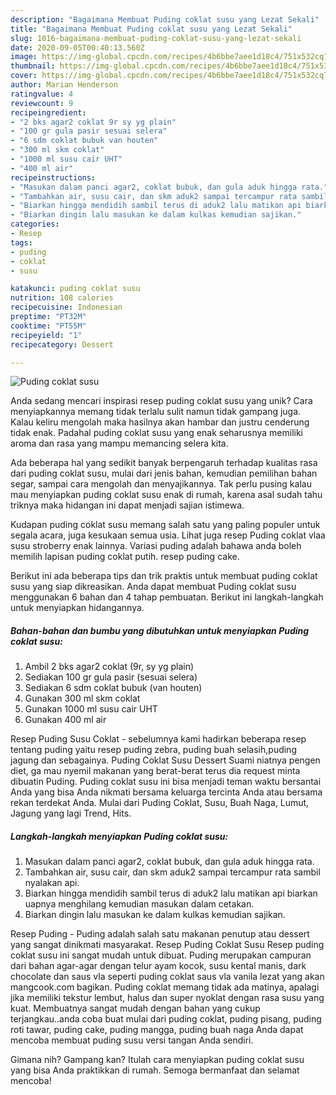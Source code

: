 ```yaml
---
description: "Bagaimana Membuat Puding coklat susu yang Lezat Sekali"
title: "Bagaimana Membuat Puding coklat susu yang Lezat Sekali"
slug: 1016-bagaimana-membuat-puding-coklat-susu-yang-lezat-sekali
date: 2020-09-05T00:40:13.560Z
image: https://img-global.cpcdn.com/recipes/4b6bbe7aee1d18c4/751x532cq70/puding-coklat-susu-foto-resep-utama.jpg
thumbnail: https://img-global.cpcdn.com/recipes/4b6bbe7aee1d18c4/751x532cq70/puding-coklat-susu-foto-resep-utama.jpg
cover: https://img-global.cpcdn.com/recipes/4b6bbe7aee1d18c4/751x532cq70/puding-coklat-susu-foto-resep-utama.jpg
author: Marian Henderson
ratingvalue: 4
reviewcount: 9
recipeingredient:
- "2 bks agar2 coklat 9r sy yg plain"
- "100 gr gula pasir sesuai selera"
- "6 sdm coklat bubuk van houten"
- "300 ml skm coklat"
- "1000 ml susu cair UHT"
- "400 ml air"
recipeinstructions:
- "Masukan dalam panci agar2, coklat bubuk, dan gula aduk hingga rata."
- "Tambahkan air, susu cair, dan skm aduk2 sampai tercampur rata sambil nyalakan api."
- "Biarkan hingga mendidih sambil terus di aduk2 lalu matikan api biarkan uapnya menghilang kemudian masukan dalam cetakan."
- "Biarkan dingin lalu masukan ke dalam kulkas kemudian sajikan."
categories:
- Resep
tags:
- puding
- coklat
- susu

katakunci: puding coklat susu 
nutrition: 108 calories
recipecuisine: Indonesian
preptime: "PT32M"
cooktime: "PT55M"
recipeyield: "1"
recipecategory: Dessert

---
```



![Puding coklat susu](https://img-global.cpcdn.com/recipes/4b6bbe7aee1d18c4/751x532cq70/puding-coklat-susu-foto-resep-utama.jpg)

Anda sedang mencari inspirasi resep puding coklat susu yang unik? Cara menyiapkannya memang tidak terlalu sulit namun tidak gampang juga. Kalau keliru mengolah maka hasilnya akan hambar dan justru cenderung tidak enak. Padahal puding coklat susu yang enak seharusnya memiliki aroma dan rasa yang mampu memancing selera kita.

Ada beberapa hal yang sedikit banyak berpengaruh terhadap kualitas rasa dari puding coklat susu, mulai dari jenis bahan, kemudian pemilihan bahan segar, sampai cara mengolah dan menyajikannya. Tak perlu pusing kalau mau menyiapkan puding coklat susu enak di rumah, karena asal sudah tahu triknya maka hidangan ini dapat menjadi sajian istimewa.

Kudapan puding coklat susu memang salah satu yang paling populer untuk segala acara, juga kesukaan semua usia. Lihat juga resep Puding coklat vlaa susu stroberry enak lainnya. Variasi puding adalah bahawa anda boleh memilih lapisan puding coklat putih. resep puding cake.


Berikut ini ada beberapa tips dan trik praktis untuk membuat puding coklat susu yang siap dikreasikan. Anda dapat membuat Puding coklat susu menggunakan 6 bahan dan 4 tahap pembuatan. Berikut ini langkah-langkah untuk menyiapkan hidangannya.

<!--inarticleads1-->

##### Bahan-bahan dan bumbu yang dibutuhkan untuk menyiapkan Puding coklat susu:

1. Ambil 2 bks agar2 coklat (9r, sy yg plain)
1. Sediakan 100 gr gula pasir (sesuai selera)
1. Sediakan 6 sdm coklat bubuk (van houten)
1. Gunakan 300 ml skm coklat
1. Gunakan 1000 ml susu cair UHT
1. Gunakan 400 ml air


Resep Puding Susu Coklat - sebelumnya kami hadirkan beberapa resep tentang puding yaitu resep puding zebra, puding buah selasih,puding jagung dan sebagainya. Puding Coklat Susu Dessert Suami niatnya pengen diet, ga mau nyemil makanan yang berat-berat terus dia request minta dibuatin Puding. Puding coklat susu ini bisa menjadi teman waktu bersantai Anda yang bisa Anda nikmati bersama keluarga tercinta Anda atau bersama rekan terdekat Anda. Mulai dari Puding Coklat, Susu, Buah Naga, Lumut, Jagung yang lagi Trend, Hits. 

<!--inarticleads2-->

##### Langkah-langkah menyiapkan Puding coklat susu:

1. Masukan dalam panci agar2, coklat bubuk, dan gula aduk hingga rata.
1. Tambahkan air, susu cair, dan skm aduk2 sampai tercampur rata sambil nyalakan api.
1. Biarkan hingga mendidih sambil terus di aduk2 lalu matikan api biarkan uapnya menghilang kemudian masukan dalam cetakan.
1. Biarkan dingin lalu masukan ke dalam kulkas kemudian sajikan.


Resep Puding - Puding adalah salah satu makanan penutup atau dessert yang sangat dinikmati masyarakat. Resep Puding Coklat Susu Resep puding coklat susu ini sangat mudah untuk dibuat. Puding merupakan campuran dari bahan agar-agar dengan telur ayam kocok, susu kental manis, dark chocolate dan saus vla seperti puding coklat saus vla vanila lezat yang akan mangcook.com bagikan. Puding coklat memang tidak ada matinya, apalagi jika memiliki tekstur lembut, halus dan super nyoklat dengan rasa susu yang kuat. Membuatnya sangat mudah dengan bahan yang cukup terjangkau..anda coba buat mulai dari puding coklat, puding pisang, puding roti tawar, puding cake, puding mangga, puding buah naga Anda dapat mencoba membuat puding susu versi tangan Anda sendiri. 

Gimana nih? Gampang kan? Itulah cara menyiapkan puding coklat susu yang bisa Anda praktikkan di rumah. Semoga bermanfaat dan selamat mencoba!
